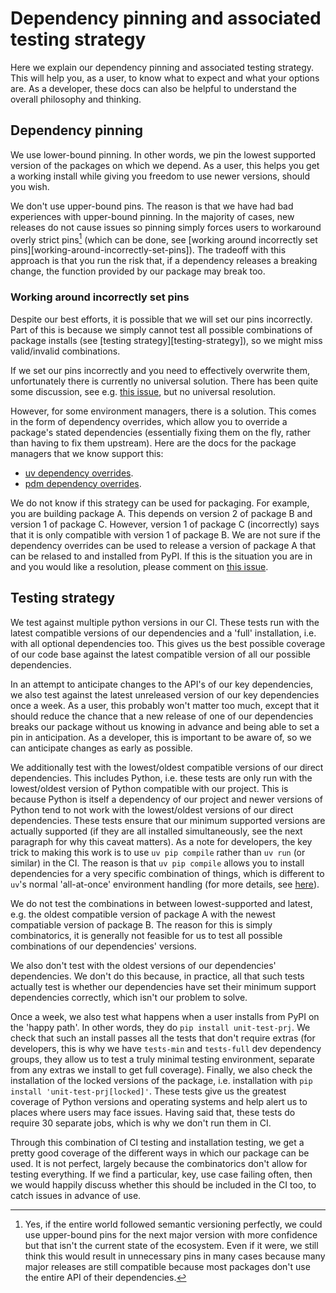 # Dependency pinning and associated testing strategy

<!--
    This text comes from the copier template.
    If you find you need to update your testing strategy,
    you probably want to update this too.
-->
Here we explain our dependency pinning and associated testing strategy.
This will help you, as a user, to know what to expect
and what your options are.
As a developer, these docs can also be helpful to understand
the overall philosophy and thinking.

## Dependency pinning

We use lower-bound pinning.
In other words, we pin the lowest supported version of the packages on which we depend.
As a user, this helps you get a working install
while giving you freedom to use newer versions, should you wish.

We don't use upper-bound pins.
The reason is that we have had bad experiences with upper-bound pinning.
In the majority of cases, new releases do not cause issues
so pinning simply forces users to workaround overly strict pins[^1]
(which can be done, see
[working around incorrectly set pins][working-around-incorrectly-set-pins]).
The tradeoff with this approach is that you run the risk that,
if a dependency releases a breaking change,
the function provided by our package may break too.

[^1]:
    Yes, if the entire world followed semantic versioning perfectly,
    we could use upper-bound pins for the next major version with more confidence
    but that isn't the current state of the ecosystem.
    Even if it were, we still think this would result in unnecessary pins
    in many cases because many major releases are still compatible
    because most packages don't use the entire API of their dependencies.

### Working around incorrectly set pins

Despite our best efforts, it is possible that we will set our pins incorrectly.
Part of this is because we simply cannot test all possible combinations of package installs
(see [testing strategy][testing-strategy]),
so we might miss valid/invalid combinations.

If we set our pins incorrectly and you need to effectively overwrite them,
unfortunately there is currently no universal solution.
There has been quite some discussion,
see e.g. [this issue](https://github.com/pypa/pip/issues/8076),
but no universal resolution.

However, for some environment managers, there is a solution.
This comes in the form of dependency overrides,
which allow you to override a package's stated dependencies
(essentially fixing them on the fly,
rather than having to fix them upstream).
Here are the docs for the package managers that we know support this:

- [uv dependency overrides](https://docs.astral.sh/uv/concepts/resolution/#dependency-overrides).
- [pdm dependency overrides](https://pdm-project.org/latest/usage/dependency/#dependency-overrides).

We do not know if this strategy can be used for packaging.
For example, you are building package A.
This depends on version 2 of package B and version 1 of package C.
However, version 1 of package C (incorrectly) says
that it is only compatible with version 1 of package B.
We are not sure if the dependency overrides
can be used to release a version of package A
that can be relased to and installed from PyPI.
If this is the situation you are in and you would like a resolution,
please comment on [this issue](https://gitlab.com/openscm/copier-core-python-repository/-/issues/4).

## Testing strategy

We test against multiple python versions in our CI.
These tests run with the latest compatible versions of our dependencies
and a 'full' installation, i.e. with all optional dependencies too.
This gives us the best possible coverage of our code base
against the latest compatible version of all our possible dependencies.

In an attempt to anticipate changes to the API's of our key dependencies,
we also test against the latest unreleased version of our key dependencies once a week.
As a user, this probably won't matter too much,
except that it should reduce the chance
that a new release of one of our dependencies breaks our package
without us knowing in advance and being able to set a pin in anticipation.
As a developer, this is important to be aware of,
so we can anticipate changes as early as possible.

We additionally test with the lowest/oldest compatible versions of our direct dependencies.
This includes Python, i.e. these tests are only run
with the lowest/oldest version of Python compatible with our project.
This is because Python is itself a dependency of our project
and newer versions of Python tend to not work
with the lowest/oldest versions of our direct dependencies.
These tests ensure that our minimum supported versions are actually supported
(if they are all installed simultaneously,
see the next paragraph for why this caveat matters).
As a note for developers,
the key trick to making this work is to use `uv pip compile`
rather than `uv run` (or similar) in the CI.
The reason is that `uv pip compile`
allows you to install dependencies for a very specific combination of things,
which is different to `uv`'s normal 'all-at-once' environment handling
(for more details, see [here](https://github.com/astral-sh/uv/issues/10774#issuecomment-2601925564)).

We do not test the combinations in between lowest-supported and latest,
e.g. the oldest compatible version of package A
with the newest compatiable version of package B.
The reason for this is simply combinatorics,
it is generally not feasible
for us to test all possible combinations of our dependencies' versions.

We also don't test with the oldest versions of our dependencies' dependencies.
We don't do this because, in practice,
all that such tests actually test is
whether our dependencies have set their minimum support dependencies correctly,
which isn't our problem to solve.

Once a week, we also test what happens when a user installs from PyPI on the 'happy path'.
In other words, they do `pip install unit-test-prj`.
We check that such an install passes all the tests that don't require extras
(for developers, this is why we have `tests-min` and `tests-full` dev dependency groups,
they allow us to test a truly minimal testing environment,
separate from any extras we install to get full coverage).
Finally, we also check the installation of the locked versions of the package,
i.e. installation with `pip install 'unit-test-prj[locked]'`.
These tests give us the greatest coverage of Python versions and operating systems
and help alert us to places where users may face issues.
Having said that, these tests do require 30 separate jobs,
which is why we don't run them in CI.

Through this combination of CI testing and installation testing,
we get a pretty good coverage of the different ways in which our package can be used.
It is not perfect, largely because the combinatorics don't allow for testing everything.
If we find a particular, key, use case failing often,
then we would happily discuss whether this should be included in the CI too,
to catch issues in advance of use.

